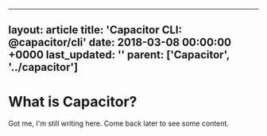 ---
layout: article
title: 'Capacitor CLI: @capacitor/cli'
date: 2018-03-08 00:00:00 +0000
last_updated: ''
parent: ['Capacitor', '../capacitor']
--
# What is Capacitor?

Got me, I'm still writing here. Come back later to see some content.
